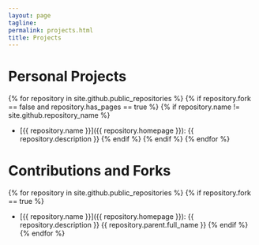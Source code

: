 ```yaml
---
layout: page
tagline:
permalink: projects.html
title: Projects
---
```


# Personal Projects
{% for repository in site.github.public_repositories %}
    {% if repository.fork == false and repository.has_pages == true %}
        {% if repository.name != site.github.repository_name %}
- [{{ repository.name }}]({{ repository.homepage }}): {{ repository.description }}
        {% endif %}
    {% endif %}
{% endfor %}

# Contributions and Forks
{% for repository in site.github.public_repositories %}
    {% if repository.fork == true %}
- [{{ repository.name }}]({{ repository.homepage }}): {{ repository.description }} {{ repository.parent.full_name }}
    {% endif %}
{% endfor %}
